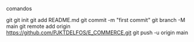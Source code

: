 comandos

git
git init
git add README.md
git commit -m "first commit"
git branch -M main
git remote add origin https://github.com/PJKTDELFOS/E_COMMERCE.git
git push -u origin main